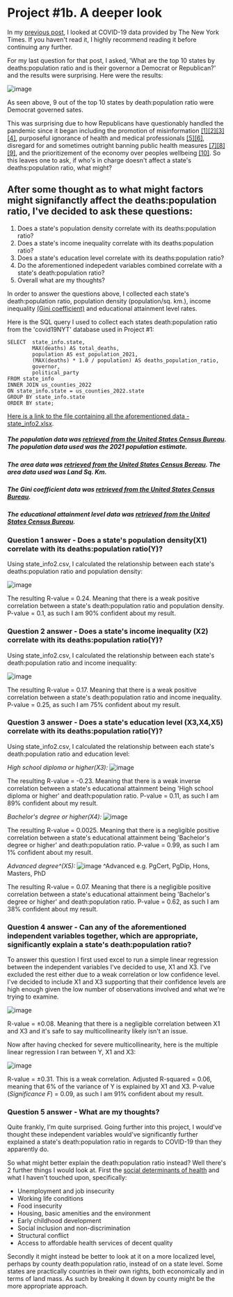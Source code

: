 # Project #1b. A deeper look

In my [previous post](https://robertjspencer.github.io/2022/05/21/COVID19-NYT.html), I looked at COVID-19 data provided by The New York Times. If you haven't read it, I highly recommend reading it before continuing any further.

For my last question for that post, I asked, 'What are the top 10 states by deaths:population ratio and is their governor a Democrat or Republican?' and the results were surprising. Here were the results:

![image](https://user-images.githubusercontent.com/105367716/170274486-64b0e227-ec20-4c59-99ad-1b6e2d3df5c7.png)

As seen above, 9 out of the top 10 states by death:population ratio were Democrat governed sates. 

This was surprising due to how Republicans have questionably handled the pandemic since it began including the promotion of misinformation [[1]](https://www.nytimes.com/2020/09/30/us/politics/trump-coronavirus-misinformation.html)[[2]](https://www.theatlantic.com/politics/archive/2020/11/trumps-lies-about-coronavirus/608647/)[[3]](https://abcnews.go.com/Health/wireStory/gop-state-lawmakers-spread-covid-19-misinformation-76166298)[[4]](https://www.washingtonpost.com/politics/2021/09/14/florida-desantis-vaccine-misinformation-rna/), purposeful ignorance of health and medical professionals [[5]](https://www.nature.com/articles/d41586-020-03035-4)[[6]](https://www.washingtonpost.com/national/coronavirus-ravaged-florida-as-ron-desantis-sidelined-scientists-and-followed-trump/2020/07/25/0b8008da-c648-11ea-b037-f9711f89ee46_story.html), disregard for and sometimes outright banning public health measures [[7]](https://www.texastribune.org/2021/08/06/texas-greg-abbott-covid-restrictions/)[[8]](https://www.cbsnews.com/news/georgia-governor-brian-kemp-bans-city-face-mask-orders-coronavirus-pandemic/)[[9]](https://www.reuters.com/world/us/appeals-court-rules-favor-florida-governor-reinstates-ban-mask-mandates-florida-2021-09-10/), and the prioritizement of the economy over peoples wellbeing [[10]](https://www.sciencedirect.com/science/article/pii/S0191886921002658). So this leaves one to ask, if who's in charge doesn't affect a state's deaths:population ratio, what might?

## After some thought as to what might factors might signifanctly affect the deaths:population ratio, I've decided to ask these questions:
1. Does a state's population density correlate with its deaths:population ratio?
2. Does a state's income inequality correlate with its deaths:population ratio?
3. Does a state's education level correlate with its deaths:population ratio?
4. Do the aforementioned indepedent variables combined correlate with a state's death:population ratio?
5. Overall what are my thoughts?

In order to answer the questions above, I collected each state's death:population ratio, population density (population/sq. km.), income inequality [(Gini coefficient)](https://data.oecd.org/inequality/income-inequality.htm) and educational attainment level rates. 

Here is the SQL query I used to collect each states death:population ratio from the 'covid19NYT' database used in Project #1:
```
SELECT  state_info.state,
        MAX(deaths) AS total_deaths,
        population AS est_population_2021,
        (MAX(deaths) * 1.0 / population) AS deaths_population_ratio,
        governor,
        political_party
FROM state_info
INNER JOIN us_counties_2022
ON state_info.state = us_counties_2022.state
GROUP BY state_info.state
ORDER BY state;
```

[Here is a link to the file containing all the aforementioned data - state_info2.xlsx](https://github.com/robertjspencer/robertjspencer.github.io/files/8893161/state_info2.xlsx).

##### The population data was [retrieved from the United States Census Bureau](https://www.census.gov/data/tables/time-series/demo/popest/2020s-state-total.html#par_textimage). The population data used was the 2021 population estimate. 
##### The area data was [retrieved from the United States Census Bereau](https://www.census.gov/geographies/reference-files/2010/geo/state-area.html). The area data used was Land Sq. Km. 
##### The Gini coefficient data was [retrieved from the United States Census Bureau](https://data.census.gov/cedsci/table?q=Gini&g=0100000US_0400000US01,02,04,05,06,08,09,10,11,12,13,15,16,17,18,19,20,21,22,23,24,25,26,27,28,29,30,31,32,33,34,35,36,37,38,39,40,41,42,44,45,46,47,48,49,50,51,53,54,55,56,72&tid=ACSDT1Y2019.B19083&moe=false&tp=true).
##### The educational attainment level data was [retrieved from the United States Census Bureau](https://web.archive.org/web/20210427151001if_/https://data.census.gov/cedsci/table?q=educational%20attainment&g=0100000US,.04000.001_0400000US72&tid=ACSST1Y2019.S1501&tp=true&hidePreview=true).


### Question 1 answer - Does a state's population density(X1) correlate with its deaths:population ratio(Y)?

Using state_info2.csv, I calculated the relationship between each state's deaths:population ratio and population density:

![image](https://user-images.githubusercontent.com/105367716/174106258-1ab84caf-b8b7-4452-9f0b-b3669b4be8e8.png)

The resulting R-value = 0.24. Meaning that there is a weak positive correlation between a state's death:population ratio and population density. 
P-value = 0.1, as such I am 90% confident about my result.

### Question 2 answer - Does a state's income inequality (X2) correlate with its deaths:population ratio(Y)?

Using state_info2.csv, I calculated the relationship between each state's death:population ratio and income inequality:

![image](https://user-images.githubusercontent.com/105367716/174106379-6b52a450-cabe-4446-aee7-295d2cf7d664.png)

The resulting R-value = 0.17. Meaning that there is a weak positive correlation between a state's death:population ratio and income inequality.
P-value = 0.25, as such I am 75% confident about my result. 

### Question 3 answer - Does a state's education level (X3,X4,X5) correlate with its deaths:population ratio(Y)?

Using state_info2.csv, I calculated the relationship between each state's death:population ratio and education level:

*High school diploma or higher(X3):*
![image](https://user-images.githubusercontent.com/105367716/174106507-bed54504-12e3-4c2a-a966-068d3afc472b.png)

The resulting R-value = -0.23. Meaning that there is a weak inverse correlation between a state's educational attainment being 'High school diploma or higher' and death:population ratio.
P-value = 0.11, as such I am 89% confident about my result.

*Bachelor's degree or higher(X4):*
![image](https://user-images.githubusercontent.com/105367716/174106641-55f64a0c-4aa8-4808-aa59-c78979f821b4.png)

The resulting R-value = 0.0025. Meaning that there is a negligible positive correlation between a state's educational attainment being 'Bachelor's degree or higher' and death:population ratio.
P-value = 0.99, as such I am 1% confident about my result.

*Advanced degree^(X5):*
![image](https://user-images.githubusercontent.com/105367716/174106723-10c777e9-fdd3-48f9-9fa8-2a7bcb6a9a4c.png)
^Advanced e.g. PgCert, PgDip, Hons, Masters, PhD

The resulting R-value = 0.07. Meaning that there is a negligible positive correlation between a state's educational attainment being 'Bachelor's degree or higher' and death:population ratio.
P-value = 0.62, as such I am 38% confident about my result.

### Question 4 answer - Can any of the aforementioned independent variables together, which are appropriate, significantly explain a state's death:population ratio?

To answer this question I first used excel to run a simple linear regression between the independent variables I've decided to use, X1 and X3. I've excluded the rest either due to a weak correlation or low confidence level. I've decided to include X1 and X3 supporting that their confidence levels are high enough given the low number of observations involved and what we're trying to examine.

![image](https://user-images.githubusercontent.com/105367716/174107744-60a2fe4d-c356-4de7-b9d0-a71f614b7f2a.png)

R-value = ±0.08. Meaning that there is a negligible correlation between X1 and X3 and it's safe to say multicollinearity likely isn't an issue.

Now after having checked for severe multicollinearity, here is the multiple linear regression I ran between Y, X1 and X3:

![image](https://user-images.githubusercontent.com/105367716/174107976-19db4733-733c-4ec4-94f8-7a8e97f2c057.png)

R-value = ±0.31. This is a weak correlation. Adjusted R-squared = 0.06, meaning that 6% of the variance of Y is explained by X1 and X3. P-value (*Significance F*) = 0.09, as such I am 91% confident about my result.

### Question 5 answer - What are my thoughts?

Quite frankly, I'm quite surprised. Going further into this project, I would've thought these independent variables would've significantly further explained a state's death:population ratio in regards to COVID-19 than they apparently do.

So what might better explain the death:population ratio  instead? 
Well there's 2 further things I would look at. First the [social determinants of health](https://www.healthnavigator.org.nz/clinicians/s/social-determinants-of-health/) and what I haven't touched upon, specifically:

- Unemployment and job insecurity
- Working life conditions
- Food insecurity
- Housing, basic amenities and the environment
- Early childhood development
- Social inclusion and non-discrimination
- Structural conflict
- Access to affordable health services of decent quality

Secondly it might instead be better to look at it on a more localized level, perhaps by county death:population ratio, instead of on a state level. Some states are practically countries in their own rights, both economically and in terms of land mass. As such by breaking it down by county might be the more appropriate approach.
